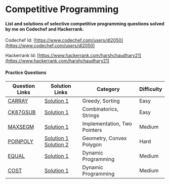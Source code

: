 # Competitive Programming

#### List and solutions of selective competitive programming questions solved by me on Codechef and Hackerrank.

Codechef Id: [https://www.codechef.com/users/dl2050](https://www.codechef.com/users/dl2050)

Hackerrank Id: [https://www.hackerrank.com/harshchaudhary21](https://www.hackerrank.com/harshchaudhary21)

#### **Practice Questions**



| Question Links | Solution Links | Category | Difficulty |
| --- | --- | --- | --- |
| [CARRAY](https://www.codechef.com/problems/CARRAY) | [Solution 1](https://www.codechef.com/viewsolution/17486604) | Greedy, Sorting | Easy |
| [CK87GSUB](https://www.codechef.com/problems/CK87GSUB) | [Solution 1](https://www.codechef.com/viewsolution/15954404) | Combinatorics, Strings | Easy |
| [MAXSEGM](https://www.codechef.com/problems/MAXSEGM) | [Solution 1](https://www.codechef.com/viewsolution/14345686) | Implementation, Two Pointers | Medium |
| [POINPOLY](https://www.codechef.com/problems/POINPOLY) | [Solution 1](https://www.codechef.com/viewsolution/17438977)   [Solution 2](https://www.codechef.com/viewsolution/17438898) | Geometry, Convex Polygon | Hard |
| [EQUAL](https://www.hackerrank.com/challenges/equal/problem) | [Solution 1](https://www.hackerrank.com/challenges/equal/submissions/code/150219278) | Dynamic Programming | Medium |
| [COST](https://www.hackerrank.com/challenges/sherlock-and-cost/problem) | [Solution 1](https://www.hackerrank.com/challenges/sherlock-and-cost/submissions/code/150172069) | Dynamic Programming | Medium |
